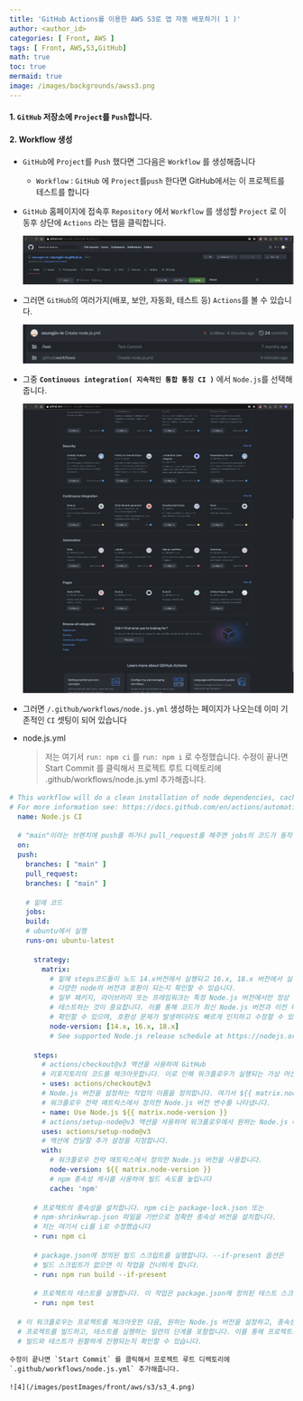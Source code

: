 ```yaml
---
title: 'GitHub Actions를 이용한 AWS S3로 앱 자동 배포하기( 1 )'
author: <author_id>
categories: [ Front, AWS ]
tags: [ Front, AWS,S3,GitHub]
math: true
toc: true
mermaid: true
image: /images/backgrounds/awss3.png
---
```


#### 1. `GitHub` 저장소에 `Project`를 `Push`합니다.

#### 2. Workflow 생성
  - `GitHub`에 `Project`를 `Push` 했다면 그다음은 `Workflow` 를 생성해줍니다
    - `Workflow` : `GitHub` 에 `Project`를`push` 한다면 GitHub에서는 이 프로젝트를 테스트를 합니다
  - `GitHub` 홈페이지에 접속후 `Repository` 에서 `Workflow` 를 생성할  `Project` 로 이동후 상단에 `Actions` 라는 탭을 클릭합니다.

    ![1](/images/postImages/front/aws/s3/s3_1.png)

  - 그러면 `GitHub`의 여러가지(배포, 보안, 자동화, 테스트 등) `Actions`를 볼 수 있습니다.

    ![2](/images/postImages/front/aws/s3/s3_2.png)

  - 그중 **`Continuous integration( 지속적인 통합 통칭 CI )`** 에서 `Node.js`를 선택해 줍니다.

    ![3](/images/postImages/front/aws/s3/s3_3.png)

  - 그러면 `/.github/workflows/node.js.yml` 생성하는 페이지가 나오는데 이미 기존적인 `CI` 셋팅이 되어 있습니다
  - node.js.yml
    > 저는 여기서 `run: npm ci` 를 `run: npm i` 로 수정했습니다.
    > 수정이 끝나면 Start Commit 를 클릭해서 프로젝트 루트 디렉토리에 .github/workflows/node.js.yml 추가해줍니다. 

```yaml
# This workflow will do a clean installation of node dependencies, cache/restore them, build the source code and run tests across different versions of node
# For more information see: https://docs.github.com/en/actions/automating-builds-and-tests/building-and-testing-nodejs    
  name: Node.js CI
  
  # "main"이라는 브렌치에 push를 하거나 pull_request를 해주면 jobs의 코드가 동작합니다.
  on:
  push:
    branches: [ "main" ]
    pull_request:
    branches: [ "main" ]
    
    # 밑에 코드
    jobs:
    build:
    # ubuntu에서 실행
    runs-on: ubuntu-latest
    
      strategy:
        matrix:
          # 밑에 steps코드들이 노드 14.x버전에서 실행되고 16.x, 18.x 버전에서 실행되면서 프로젝트의 코드가
          # 다양한 node의 버전과 호환이 되는지 확인할 수 있습니다.
          # 일부 패키지, 라이브러리 또는 프레임워크는 특정 Node.js 버전에서만 정상 작동하기 때문에, 여러 버전에서 
          # 테스트하는 것이 중요합니다. 이를 통해 코드가 최신 Node.js 버전과 이전 버전에서도 문제없이 작동하는지 
          # 확인할 수 있으며, 호환성 문제가 발생하더라도 빠르게 인지하고 수정할 수 있습니다.
          node-version: [14.x, 16.x, 18.x]
          # See supported Node.js release schedule at https://nodejs.org/en/about/releases/
    
      steps:
        # actions/checkout@v3 액션을 사용하여 GitHub 
        # 리포지토리의 코드를 체크아웃합니다. 이로 인해 워크플로우가 실행되는 가상 머신에 프로젝트의 코드가 복사됩니다.
        - uses: actions/checkout@v3 
        # Node.js 버전을 설정하는 작업의 이름을 정의합니다. 여기서 ${{ matrix.node-version }}는 
        # 워크플로우 전략 매트릭스에서 정의한 Node.js 버전 변수를 나타냅니다.
        - name: Use Node.js ${{ matrix.node-version }}
        # actions/setup-node@v3 액션을 사용하여 워크플로우에서 원하는 Node.js 버전을 설정합니다.
        uses: actions/setup-node@v3
        # 액션에 전달할 추가 설정을 지정합니다.
        with:
          # 워크플로우 전략 매트릭스에서 정의한 Node.js 버전을 사용합니다.
          node-version: ${{ matrix.node-version }}
          # npm 종속성 캐시를 사용하여 빌드 속도를 높입니다
          cache: 'npm'
    
      # 프로젝트의 종속성을 설치합니다. npm ci는 package-lock.json 또는 
      # npm-shrinkwrap.json 파일을 기반으로 정확한 종속성 버전을 설치합니다.
      # 저는 여기서 ci를 i로 수정했습니다
      - run: npm ci 
    
      # package.json에 정의된 빌드 스크립트를 실행합니다. --if-present 옵션은 
      # 빌드 스크립트가 없으면 이 작업을 건너뛰게 합니다.
      - run: npm run build --if-present
      
      # 프로젝트의 테스트를 실행합니다. 이 작업은 package.json에 정의된 테스트 스크립트를 실행합니다.
      - run: npm test
      
  # 이 워크플로우는 프로젝트를 체크아웃한 다음, 원하는 Node.js 버전을 설정하고, 종속성을 설치하며,
  # 프로젝트를 빌드하고, 테스트를 실행하는 일련의 단계를 포함합니다. 이를 통해 프로젝트의
  # 빌드와 테스트가 원활하게 진행되는지 확인할 수 있습니다.
```

    수정이 끝나면 `Start Commit` 를 클릭해서 프로젝트 루트 디렉토리에 `.github/workflows/node.js.yml` 추가해줍니다.

    ![4](/images/postImages/front/aws/s3/s3_4.png)
